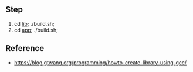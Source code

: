 
## Step

1. cd [lib](lib); ./build.sh;
2. cd [app](app); ./build.sh;

## Reference

* https://blog.gtwang.org/programming/howto-create-library-using-gcc/
